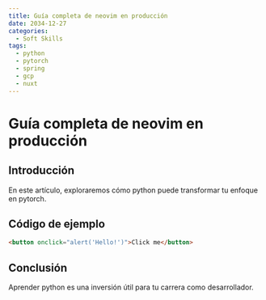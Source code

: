 ```yaml
---
title: Guía completa de neovim en producción
date: 2034-12-27
categories:
  - Soft Skills
tags:
  - python
  - pytorch
  - spring
  - gcp
  - nuxt
---
```


# Guía completa de neovim en producción

## Introducción

En este artículo, exploraremos cómo python puede transformar tu enfoque en pytorch.

## Código de ejemplo

```html
<button onclick="alert('Hello!')">Click me</button>
```

## Conclusión

Aprender python es una inversión útil para tu carrera como desarrollador.